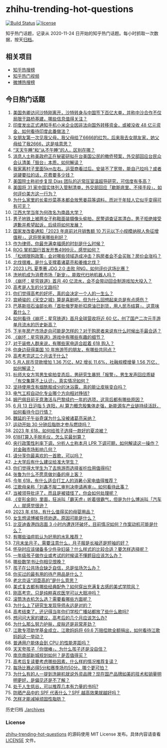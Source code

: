 # zhihu-trending-hot-questions

[![Build Status](https://github.com/justjavac/zhihu-trending-hot-questions/workflows/ci/badge.svg?branch=master)](https://github.com/justjavac/zhihu-trending-hot-questions/actions)
[![license](https://img.shields.io/github/license/justjavac/zhihu-trending-hot-questions)](https://github.com/justjavac/zhihu-trending-hot-questions/blob/master/LICENSE)

知乎热门话题，记录从 2020-11-24
日开始的知乎热门话题。每小时抓取一次数据，按天[归档](./archives)。

## 相关项目

- [知乎热搜榜](https://github.com/justjavac/zhihu-trending-top-search)
- [知乎热门视频](https://github.com/justjavac/zhihu-trending-hot-video)
- [微博热搜榜](https://github.com/justjavac/weibo-trending-hot-search)

## 今日热门话题

<!-- BEGIN -->
<!-- 最后更新时间 Wed Jun 14 2023 05:01:58 GMT+0800 (China Standard Time) -->

1. [美国务卿访问沙特刚离开，沙特转身与中国签下百亿大单，并称中沙合作不仅局限于路桥基建，哪些信息值得关注？](https://www.zhihu.com/question/606359019)
1. [印度发出正式通知手机小米企业因非法向国外转移资金，或被没收 48 亿元资金，如何看待印度此番做法？](https://www.zhihu.com/question/606367251)
1. [女朋友第一次见我父母，我父母给了6666的红包，后来我去女朋友家，她父母给了我2666，这是啥意思？](https://www.zhihu.com/question/606116935)
1. [“天天午睡”和“从不午睡”的人，区别在哪？](https://www.zhihu.com/question/433139582)
1. [消息人士称美政府正在秘密研拟在台美国公民的撤侨预案，外交部回应台民众会认清美「毁台」本质，如何解读？](https://www.zhihu.com/question/606369471)
1. [我家离村子里面5km左右。运营商看过后。安装不了宽带，能自己拉吗？或者说硬要拉的话，花费要多少钱？](https://www.zhihu.com/question/597026273)
1. [美国院士称初步复现 Dias 团队的近常压室温超导研究，可信度有多高？](https://www.zhihu.com/question/606341241)
1. [美国将 31 家中国实体列入管制清单，外交部回应「歇斯底里、不择手段」，如何评价美方这一行为？](https://www.zhihu.com/question/606370209)
1. [为什么家里的长辈炒菜基本都会放葱姜蒜等调料，而对于年轻人它似乎变得可有可无？](https://www.zhihu.com/question/605464337)
1. [江西大学当年为何改名为南昌大学？](https://www.zhihu.com/question/567845482)
1. [男子地铁上被两女子称鞋面装摄像头偷拍，民警调查证其清白，男子拒绝接受道歉并希望起诉，后续将如何发展？](https://www.zhihu.com/question/606317343)
1. [国家发改委通知「2023 年底前对月销售额 10 万元以下小规模纳税人免征增值税」，这将带来哪些利好？](https://www.zhihu.com/question/606387626)
1. [作为律师，你最充满幸福感的时刻是什么时候？](https://www.zhihu.com/question/595894356)
1. [ROG 掌机国行首发开售4999元，感觉如何？](https://www.zhihu.com/question/605272639)
1. [「松绑限购政策」会对哪些领域造成冲击？购房者会不会买账？房价会涨吗？](https://www.zhihu.com/question/605670883)
1. [北伐很难，是什么支撑着诸葛亮和姜维北伐？](https://www.zhihu.com/question/270140777)
1. [2023 LPL 夏季赛 JDG 2:0 击败 RNG，如何评价这场比赛？](https://www.zhihu.com/question/606413710)
1. [洗地机成为消费市场「新宠」，能取代扫地机器人吗？](https://www.zhihu.com/question/605247214)
1. [《崩坏：星穹铁道》首月 40 亿流水，会不会带动回合制游戏加大投入？](https://www.zhihu.com/question/606152131)
1. [高考是人生的分叉路吗?](https://www.zhihu.com/question/605779777)
1. [你们觉得高考的好坏，真的会决定一个人的一生么？](https://www.zhihu.com/question/605488763)
1. [宫崎骏的《天空之城》算是喜剧吧，但为什么回想起来总是有点感伤？](https://www.zhihu.com/question/337585097)
1. [巴基斯坦石油部长称「首批俄罗斯折扣原油已到货，用人民币结算」，这意味着什么？](https://www.zhihu.com/question/606338738)
1. [如何看待《崩坏：星穹铁道》首月全球营收将近 60 亿，创了国产二次元手游单月流水的历史新高？](https://www.zhihu.com/question/606045339)
1. [下半年房产市场走向可能是怎样的？对于购房者来说有什么时候出手最合适？](https://www.zhihu.com/question/605672714)
1. [《崩坏：星穹铁道》游戏中有哪些有趣的细节？](https://www.zhihu.com/question/598509111)
1. [对于装修人群来说，有哪些家电适合趁着 618 购入？](https://www.zhihu.com/question/603686622)
1. [你身边获得美国 10 年旅游签的朋友，有哪些共同点？](https://www.zhihu.com/question/605319629)
1. [高考考完这三个月该干什么?](https://www.zhihu.com/question/606392833)
1. [5 月人民币贷款增加 1.36 万亿，M2 增长 11.6%，社融规模增量 1.56 万亿，如何解读？](https://www.zhihu.com/question/606375117)
1. [杭师大女方骂男生偷拍变态后，男研究生暴怒「报警」，男生发声回应质疑「有交集算不上认识」，真实情况如何？](https://www.zhihu.com/question/606321747)
1. [坚持使用含有烟酰胺成分的沐浴露，真的能让皮肤变白吗？](https://www.zhihu.com/question/604872996)
1. [电气工程自动化专业哪个方向相对挣钱?](https://www.zhihu.com/question/601000010)
1. [姆巴佩目前无意激活与巴黎续约一年的选项，这背后都有哪些原因？](https://www.zhihu.com/question/602723732)
1. [6 月 13 日沪指 5 连阳，AI 算力概念股集体走强，新能源车产业链持续活跃，如何看待今日行情？](https://www.zhihu.com/question/606320900)
1. [魏延的子午谷奇谋为什么没被诸葛亮采纳？](https://www.zhihu.com/question/589652799)
1. [运动开始 30 分钟后脂肪才参与燃烧吗？](https://www.zhihu.com/question/601414317)
1. [2023 年 618，如何给孩子选择一款好的夏凉被？](https://www.zhihu.com/question/603686678)
1. [618打算入手脱毛仪，怎么买最划算？](https://www.zhihu.com/question/606028404)
1. [央行政策性利率下调，分析人士称本月 LPR 下调可期，如何解读这一操作？对金融市场影响几何？](https://www.zhihu.com/question/606369875)
1. [请分享你最喜欢的一首歌，可以吗？](https://www.zhihu.com/question/606009352)
1. [上大学后有什么建议给准大学生？](https://www.zhihu.com/question/49396543)
1. [你们觉得大学生为了去旅游而选择省吃俭用值得吗?](https://www.zhihu.com/question/597025058)
1. [张鲁为什么不愿意做刘备的座上客？](https://www.zhihu.com/question/605805057)
1. [今年 618，有什么适合打工人的消暑小家电值得推荐？](https://www.zhihu.com/question/603689233)
1. [江歌母亲称「刘鑫不服二审判决申请再审」，如何看待此事？](https://www.zhihu.com/question/606347946)
1. [当被领导批评了，而且是被错怪了，你会如何处理呢？](https://www.zhihu.com/question/604816686)
1. [《变形金刚》里面，狂派叫「霸天虎」听着很霸气，但是为什么博派叫「汽车人」就感觉很逊？](https://www.zhihu.com/question/525016723)
1. [2023 年 618，有什么值得买的母婴用品？](https://www.zhihu.com/question/603686668)
1. [女生想读博被导师劝退，原因可能是什么？](https://www.zhihu.com/question/606121192)
1. [比亚迪香港四店面 3 小时内遭连环破坏，目前情况如何？作案动机可能是什么？](https://www.zhihu.com/question/606262026)
1. [有哪些油痘肌认为好用的水乳推荐？](https://www.zhihu.com/question/602348683)
1. [7月末坐月子，需要注意什么，月子服是长袖还是短袖的好？](https://www.zhihu.com/question/389324597)
1. [怀孕时应该储备多少件孕妇装？什么样式的比较合适？要怎样选择呢？](https://www.zhihu.com/question/534785768)
1. [一年级孩子做作业或考试的时候读不懂题目应该怎么办？](https://www.zhihu.com/question/598954843)
1. [哪些数学书让你相见恨晚？](https://www.zhihu.com/question/366915371)
1. [孩子在公共场合缺乏自信，总是怯场怎么办？](https://www.zhihu.com/question/604359640)
1. [你买过的最有用的待产用品是什么？](https://www.zhihu.com/question/554092240)
1. [老北京话“沏壶高的”是什么意思？](https://www.zhihu.com/question/596279235)
1. [美式复古都有哪些经典配色？如何穿出充满复古感的美式学院风？](https://www.zhihu.com/question/563431264)
1. [刚高考完，只是纯粹喜欢医学可以大胆冲吗？](https://www.zhihu.com/question/605607400)
1. [滚筒洗衣机怎么选？需要看哪些方面呢？](https://www.zhihu.com/question/591948248)
1. [为什么上了研究生发现导师永远是对的？](https://www.zhihu.com/question/604400685)
1. [高考结束了，还记得当年你们学校广播站都放了些什么歌吗?](https://www.zhihu.com/question/605995397)
1. [想问问大家的建议，高考后的几个月应该怎么办?](https://www.zhihu.com/question/606141134)
1. [为什么那么努力护肤，皮肤还是非常差劲？](https://www.zhihu.com/question/604535891)
1. [江歌专项助学基金成立，江歌妈妈将 69.6 万赔偿款全额捐出，如何看待江歌妈妈这一举动？](https://www.zhihu.com/question/606138539)
1. [普通用户能体会到 CPU 的性能差距吗？](https://www.zhihu.com/question/546350056)
1. [天天夸孩子「你很棒」，为什么孩子还是没自信？](https://www.zhihu.com/question/603964905)
1. [南京南部新城规划如何？是否值得买？](https://www.zhihu.com/question/526519551)
1. [高考后复读要考虑哪些因素，什么样的情况推荐复读？](https://www.zhihu.com/question/606380048)
1. [每场比赛必得5分和赛季场均50分，哪个更可怕？](https://www.zhihu.com/question/603625631)
1. [为什么有的人一提到洗碗机就说外资品牌？现在国产品牌如美的技术和销量明明更好，是偏见还是不了解？](https://www.zhihu.com/question/603947199)
1. [处于人生低谷，可以推荐几本有力量的书吗?](https://www.zhihu.com/question/606086419)
1. [防晒产品中的 SPF 代表什么？SPF 越高效果就越好吗？](https://www.zhihu.com/question/603589402)
1. [怎样才能减掉顽固性脂肪？](https://www.zhihu.com/question/605046632)

<!-- END -->

历史归档 [./archives](./archives)

### License

[zhihu-trending-hot-questions](https://github.com/justjavac/zhihu-trending-hot-questions)
的源码使用 MIT License 发布。具体内容请查看 [LICENSE](./LICENSE) 文件。
